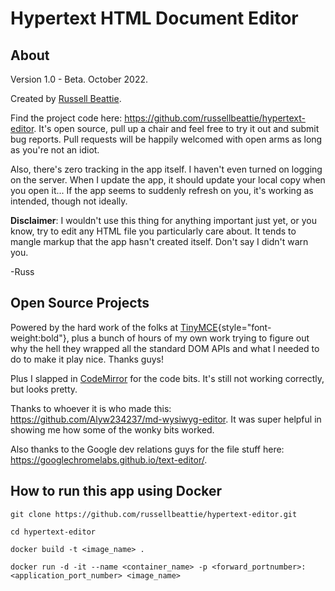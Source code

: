 # Hypertext HTML Document Editor

## About

Version 1.0 - Beta. October 2022.

Created by [Russell Beattie](https://www.russellbeattie.com).

Find the project code here:
<https://github.com/russellbeattie/hypertext-editor>. It\'s open source,
pull up a chair and feel free to try it out and submit bug reports. Pull
requests will be happily welcomed with open arms as long as you\'re not
an idiot.

Also, there\'s zero tracking in the app itself. I haven\'t even turned
on logging on the server. When I update the app, it should update your
local copy when you open it\... If the app seems to suddenly refresh on
you, it\'s working as intended, though not ideally.

**Disclaimer**: I wouldn\'t use this thing for anything important just
yet, or you know, try to edit any HTML file you particularly care about.
It tends to mangle markup that the app hasn\'t created itself. Don\'t
say I didn\'t warn you.

-Russ

## Open Source Projects

Powered by the hard work of the folks at
[TinyMCE](https://github.com/tinymce/){style="font-weight:bold"}, plus a
bunch of hours of my own work trying to figure out why the hell they
wrapped all the standard DOM APIs and what I needed to do to make it
play nice. Thanks guys!

Plus I slapped in [CodeMirror](https://github.com/codemirror) for the
code bits. It\'s still not working correctly, but looks pretty.

Thanks to whoever it is who made this:
<https://github.com/Alyw234237/md-wysiwyg-editor>. It was super helpful
in showing me how some of the wonky bits worked.

Also thanks to the Google dev relations guys for the file stuff here:
<https://googlechromelabs.github.io/text-editor/>.

## How to run this app using Docker


```
git clone https://github.com/russellbeattie/hypertext-editor.git

cd hypertext-editor

docker build -t <image_name> .

docker run -d -it --name <container_name> -p <forward_portnumber>:<application_port_number> <image_name>

```
